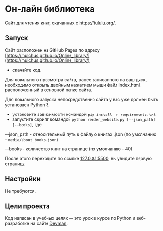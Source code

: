 # Он-лайн библиотека

Сайт для чтения книг, скачанных с https://tululu.org/.

## Запуск

Сайт расположен на GitHub Pages по адресу [https://mulchus.github.io/Online_library/](https://mulchus.github.io/Online_library/)

- скачайте код.

Для локального просмотра сайта, ранее записанного на ваш диск, необходимо открыть двойным нажатием мыши файл index.html,
 расположенный в основной папке сайта. 

Для локального запуска непосредственно сайта у вас уже должен быть установлен Python 3.

- установите зависимости командой `pip install -r requirements.txt`
- запустите скрипт командой `python render_website.py [--json_path] [--books]`, где

--json_path - относительный путь к файлу о книгах .json (по умолчанию - `media/about_books.json`)

--books - количество книг на странице (по умолчанию - 40)

После этого переходите по ссылке [127.0.0.1:5500](http://127.0.0.1:5500), вы увидите первую страницу.

## Настройки

Не требуются.


## Цели проекта

Код написан в учебных целях — это урок в курсе по Python и веб-разработке на сайте [Devman](https://dvmn.org).

